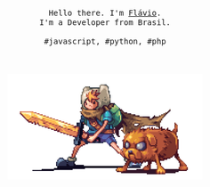 <p align="center">
  <br>
  <br>
  <br>
  <samp>Hello there. I'm <a href="https://selimdoyranli.com">Flávio</a>.<br> I'm a Developer from Brasil.<br><br>#javascript, #python, #php</samp>
  <br>
  <br>
  <br>
  <br>
  <img src="https://github.com/selimdoyranli/selimdoyranli/blob/master/preview.gif" width="350" />
</p>